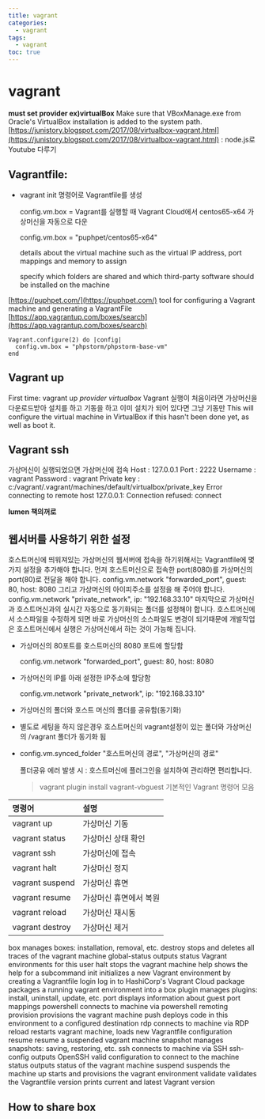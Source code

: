 ```yaml
---
title: vagrant
categories:
  - vagrant
tags:
  - vagrant
toc: true
---
```


# vagrant

 **must set provider ex\)virtualBox**  Make sure that VBoxManage.exe from Oracle's VirtualBox installation is added to the system path. [https://junistory.blogspot.com/2017/08/virtualbox-vagrant.html](https://junistory.blogspot.com/2017/08/virtualbox-vagrant.html) : node.js로 Youtube 다루기

## Vagrantfile:

* vagrant init 명령어로 Vagrantfile를 생성 

   config.vm.box = Vagrant를 실행할 때 Vagrant Cloud에서 centos65-x64 가상머신을 자동으로 다운    

   config.vm.box = "puphpet/centos65-x64"

   details about the virtual machine such as the virtual IP address, port mappings and memory to assign

   specify which folders are shared and which third-party software should be installed on the machine

[https://puphpet.com/](https://puphpet.com/) tool for configuring a Vagrant machine and generating a VagrantFile [https://app.vagrantup.com/boxes/search](https://app.vagrantup.com/boxes/search)

```text
Vagrant.configure(2) do |config|
  config.vm.box = "phpstorm/phpstorm-base-vm"          
end
```

## Vagrant up

First time: vagrant up _provider virtualbox_ Vagrant 실행이 처음이라면 가상머신을 다운로드받아 설치를 하고 기동을 하고 이미 설치가 되어 있다면 그냥 기동만 This will configure the virtual machine in VirtualBox if this hasn't been done yet, as well as boot it.

## Vagrant ssh

가상머신이 실행되었으면 가상머신에 접속 Host : 127.0.0.1 Port : 2222 Username : vagrant Password : vagrant Private key : c:/vagrant/.vagrant/machines/default/virtualbox/private\_key Error connecting to remote host 127.0.0.1: Connection refused: connect

**lumen 책의꺼로**

## 웹서버를 사용하기 위한 설정

호스트머신에 띄워져있는 가상머신의 웹서버에 접속을 하기위해서는 Vagrantfile에 몇가지 설정을 추가해야 합니다. 먼저 호스트머신으로 접속한 port\(8080\)를 가상머신의 port\(80\)로 전달을 해야 합니다. config.vm.network "forwarded\_port", guest: 80, host: 8080 그리고 가상머신의 아이피주소를 설정을 해 주어야 합니다. config.vm.network "private\_network", ip: "192.168.33.10" 마지막으로 가상머신과 호스트머신과의 실시간 자동으로 동기화되는 폴더를 설정해야 합니다. 호스트머신에서 소스파일을 수정하게 되면 바로 가상머신의 소스파일도 변경이 되기때문에 개발작업은 호스트머신에서 실행은 가상머신에서 하는 것이 가능해 집니다.

* 가상머신의 80포트를 호스트머신의 8080 포트에 할당함

  config.vm.network "forwarded\_port", guest: 80, host: 8080

* 가상머신의 IP를 아래 설정한 IP주소에 할당함

  config.vm.network "private\_network", ip: "192.168.33.10"

* 가상머신의 폴더와 호스트 머신의 폴더를 공유함\(동기화\)
* 별도로 세팅을 하지 않은경우 호스트머신의 vagrant설정이 있는 폴더와 가상머신의 /vagrant 폴더가 동기화 됨
* config.vm.synced\_folder "호스트머신의 경로", "가상머신의 경로"

  폴더공유 에러 발생 시 : 호스트머신에 플러그인을 설치하여 관리하면 편리합니다.

  > vagrant plugin install vagrant-vbguest 기본적인 Vagrant 명령어 모음

| 명령어 | 설명 |
| :--- | :--- |
| vagrant up | 가상머신 기동 |
| vagrant status | 가상머신 상태 확인 |
| vagrant ssh | 가상머신에 접속 |
| vagrant halt | 가상머신 정지 |
| vagrant suspend | 가상머신 휴면 |
| vagrant resume | 가상머신 휴면에서 복원 |
| vagrant reload | 가상머신 재시동 |
| vagrant destroy | 가상머신 제거 |

box manages boxes: installation, removal, etc. destroy stops and deletes all traces of the vagrant machine global-status outputs status Vagrant environments for this user halt stops the vagrant machine help shows the help for a subcommand init initializes a new Vagrant environment by creating a Vagrantfile login log in to HashiCorp's Vagrant Cloud package packages a running vagrant environment into a box plugin manages plugins: install, uninstall, update, etc. port displays information about guest port mappings powershell connects to machine via powershell remoting provision provisions the vagrant machine push deploys code in this environment to a configured destination rdp connects to machine via RDP reload restarts vagrant machine, loads new Vagrantfile configuration resume resume a suspended vagrant machine snapshot manages snapshots: saving, restoring, etc. ssh connects to machine via SSH ssh-config outputs OpenSSH valid configuration to connect to the machine status outputs status of the vagrant machine suspend suspends the machine up starts and provisions the vagrant environment validate validates the Vagrantfile version prints current and latest Vagrant version

## How to share box

